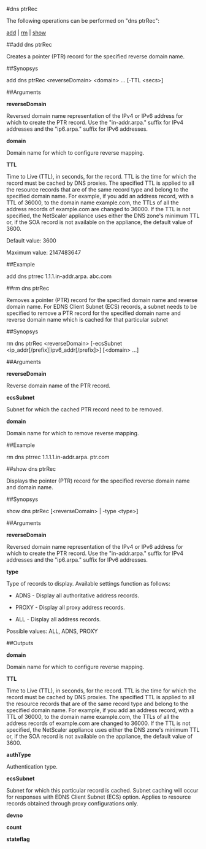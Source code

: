 #dns ptrRec

The following operations can be performed on "dns ptrRec":


[add](#add-dns-ptrrec) | [rm](#rm-dns-ptrrec) | [show](#show-dns-ptrrec)

##add dns ptrRec

Creates a pointer (PTR) record for the specified reverse domain name.


##Synopsys

add dns ptrRec &lt;reverseDomain> &lt;domain> ... [-TTL &lt;secs>]


##Arguments

<b>reverseDomain</b>
Reversed domain name representation of the IPv4 or IPv6 address for which to create the PTR record. Use the "in-addr.arpa." suffix for IPv4 addresses and the "ip6.arpa." suffix for IPv6 addresses.

<b>domain</b>
Domain name for which to configure reverse mapping.

<b>TTL</b>
Time to Live (TTL), in seconds, for the record. TTL is the time for which the record must be cached by DNS proxies. The specified TTL is applied to all the resource records that are of the same record type and belong to the specified domain name. For example, if you add an address record, with a TTL of 36000, to the domain name example.com, the TTLs of all the address records of example.com are changed to 36000. If the TTL is not specified, the NetScaler appliance uses either the DNS zone's minimum TTL or, if the SOA record is not available on the appliance, the default value of 3600.
Default value: 3600
Maximum value: 2147483647



##Example

add dns ptrrec 1.1.1.in-addr.arpa. abc.com

##rm dns ptrRec

Removes a pointer (PTR) record for the specified domain name and reverse domain name. For EDNS Client Subnet (ECS) records, a subnet needs to be specified to remove a PTR record for the specified domain name and reverse domain name which is cached for that particular subnet


##Synopsys

rm dns ptrRec &lt;reverseDomain> [-ecsSubnet &lt;ip_addr[/prefix]|ipv6_addr[/prefix]>] [&lt;domain> ...]


##Arguments

<b>reverseDomain</b>
Reverse domain name of the PTR record.

<b>ecsSubnet</b>
Subnet for which the cached PTR record need to be removed.

<b>domain</b>
Domain name for which to remove reverse mapping.



##Example

rm dns ptrrec 1.1.1.1.in-addr.arpa. ptr.com

##show dns ptrRec

Displays the pointer (PTR) record for the specified reverse domain name and domain name.


##Synopsys

show dns ptrRec [&lt;reverseDomain> | -type &lt;type>]


##Arguments

<b>reverseDomain</b>
Reversed domain name representation of the IPv4 or IPv6 address for which to create the PTR record. Use the "in-addr.arpa." suffix for IPv4 addresses and the "ip6.arpa." suffix for IPv6 addresses.

<b>type</b>
Type of records to display. Available settings function as follows:
* ADNS - Display all authoritative address records.
* PROXY - Display all proxy address records.
* ALL - Display all address records.
Possible values: ALL, ADNS, PROXY



##Outputs

<b>domain</b>
Domain name for which to configure reverse mapping.

<b>TTL</b>
Time to Live (TTL), in seconds, for the record. TTL is the time for which the record must be cached by DNS proxies. The specified TTL is applied to all the resource records that are of the same record type and belong to the specified domain name. For example, if you add an address record, with a TTL of 36000, to the domain name example.com, the TTLs of all the address records of example.com are changed to 36000. If the TTL is not specified, the NetScaler appliance uses either the DNS zone's minimum TTL or, if the SOA record is not available on the appliance, the default value of 3600.

<b>authType</b>
Authentication type.

<b>ecsSubnet</b>
Subnet for which this particular record is cached. Subnet caching will occur for responses with EDNS Client Subnet (ECS) option. Applies to resource records obtained through proxy configurations only.

<b>devno</b>

<b>count</b>

<b>stateflag</b>



